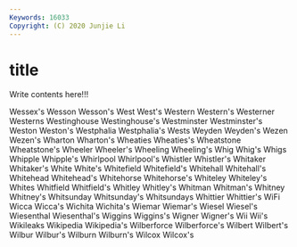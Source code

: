 ```yaml
---
Keywords: 16033
Copyright: (C) 2020 Junjie Li
---
```


# title

Write contents here!!!
 
Wessex's 
Wesson 
Wesson's 
West 
West's 
Western 
Western's 
Westerner
Westerns 
Westinghouse 
Westinghouse's 
Westminster 
Westminster's 
Weston 
Weston's 
Westphalia 
Westphalia's 
Wests
Weyden 
Weyden's 
Wezen 
Wezen's 
Wharton 
Wharton's 
Wheaties 
Wheaties's 
Wheatstone 
Wheatstone's
Wheeler 
Wheeler's 
Wheeling 
Wheeling's 
Whig 
Whig's 
Whigs 
Whipple 
Whipple's 
Whirlpool
Whirlpool's 
Whistler 
Whistler's 
Whitaker 
Whitaker's 
White 
White's 
Whitefield 
Whitefield's 
Whitehall
Whitehall's 
Whitehead 
Whitehead's 
Whitehorse 
Whitehorse's 
Whiteley 
Whiteley's 
Whites 
Whitfield 
Whitfield's
Whitley 
Whitley's 
Whitman 
Whitman's 
Whitney 
Whitney's 
Whitsunday 
Whitsunday's 
Whitsundays 
Whittier
Whittier's 
WiFi 
Wicca 
Wicca's 
Wichita 
Wichita's 
Wiemar 
Wiemar's 
Wiesel 
Wiesel's
Wiesenthal 
Wiesenthal's 
Wiggins 
Wiggins's 
Wigner 
Wigner's 
Wii 
Wii's 
Wikileaks 
Wikipedia
Wikipedia's 
Wilberforce 
Wilberforce's 
Wilbert 
Wilbert's 
Wilbur 
Wilbur's 
Wilburn 
Wilburn's 
Wilcox
Wilcox's 
